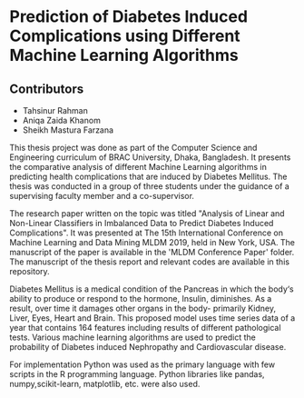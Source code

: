# Prediction of Diabetes Induced Complications using Different Machine Learning Algorithms


## Contributors
* Tahsinur Rahman
* Aniqa Zaida Khanom
* Sheikh Mastura Farzana

This thesis project was done as part of the Computer Science and Engineering curriculum of BRAC University, Dhaka, Bangladesh. It presents the comparative analysis of different Machine Learning algorithms in predicting health complications that are induced by Diabetes Mellitus. The thesis was conducted in a group of three students under the guidance of a supervising faculty member and a co-supervisor.

The research paper written on the topic was titled "Analysis of Linear and Non-Linear Classifiers in Imbalanced Data to Predict Diabetes Induced Complications". It was presented at The 15th International Conference on Machine Learning and Data Mining MLDM 2019, held in New York, USA. The manuscript of the paper is available in the 'MLDM Conference Paper' folder. The manuscript of the thesis report and relevant codes are available in this repository.

Diabetes Mellitus is a medical condition of the Pancreas in which the body‘s ability to produce or respond to the hormone, Insulin, diminishes. As a result, over time it damages other organs in the body- primarily Kidney, Liver, Eyes, Heart and Brain. This proposed model uses time
series data of a year that contains 164 features including results of different pathological tests. Various machine learning algorithms are used to predict the probability of Diabetes induced
Nephropathy and Cardiovascular disease.

For implementation Python was used as the primary language with few scripts in the R programming language. Python libraries like pandas, numpy,scikit-learn, matplotlib, etc. were also used.
